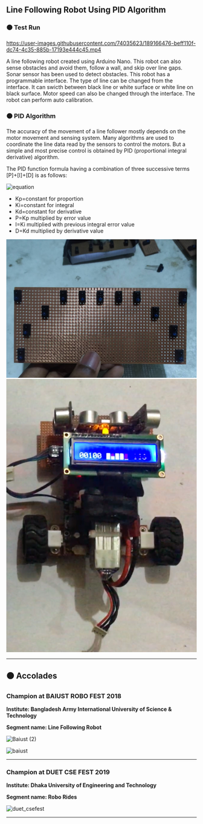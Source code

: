## Line Following Robot Using PID Algorithm

### 🟠 Test Run



https://user-images.githubusercontent.com/74035623/189166476-beff110f-dc74-4c35-885b-17193e444c45.mp4




A line following robot created using Arduino Nano. This robot can also sense obstacles and avoid them, follow a wall, and skip over line gaps. Sonar sensor has been used to detect obstacles. This robot has a programmable interface. The type of line can be changed from the interface. It can swicth between black line or white surface or white line on black surface. Motor speed can also be changed through the interface. The robot can perform auto calibration. 


### 🟠 PID Algorithm
The accuracy of the movement of a line follower mostly depends on the motor movement and sensing system. Many algorithms are used to coordinate the line data read by the sensors to control the motors. But a simple and most precise control is obtained by PID (proportional integral derivative) algorithm.

The PID function formula having a combination of three successive terms [P]+[I]+[D] is as follows:

![equation](https://latex.codecogs.com/svg.image?f(t)%20=%20%5BK_%7Bp%7De(t)%5D&plus;%5BK_%7Bi%7D%5Cint%20e(t)dt%5D&plus;%5BK_%7Bp%7D%5Cfrac%7Bde%7D%7Bdt%7D%5D)

- Kp=constant for proportion
- Ki=constant for integral
- Kd=constant for derivative
- P=Kp multiplied by error value
- I=Ki multiplied with previous integral error value
- D=Kd multiplied by derivative value


<p align="center">
  <img src="https://github.com/mwasikz/Line-Following-Robot/blob/main/reademe_assets/65268342_468142970422499_9171565561509838848_n.jpg" width="600">
  <img src="https://github.com/mwasikz/Line-Following-Robot/blob/main/reademe_assets/LFR.png" width="600">
  
</p>

---

## :orange_circle: Accolades

### Champion at BAIUST ROBO FEST 2018

**Institute: Bangladesh Army International University of Science & Technology**

**Segment name: Line Following Robot**


![Baiust (2)](https://user-images.githubusercontent.com/74035623/202478562-9e8d244b-6d74-4e56-8419-1c5175b97f05.jpg)


![baiust](https://user-images.githubusercontent.com/74035623/202479017-39ed7ef0-03b4-4647-a950-185424e6344f.JPG)

---

### Champion at DUET CSE FEST 2019

**Institute: Dhaka University of Engineering and Technology**

**Segment name: Robo Rides**

![duet_csefest](https://user-images.githubusercontent.com/74035623/202479929-b472ffa5-e797-449a-96e3-a23405edcb0c.png)

---


